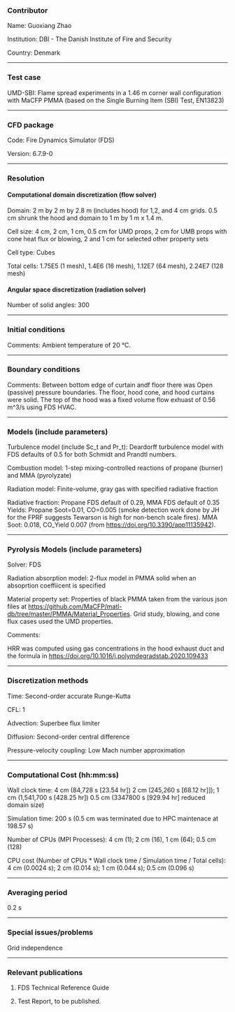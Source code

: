 ### Contributor

Name: Guoxiang Zhao

Institution: DBI - The Danish Institute of Fire and Security

Country: Denmark

------------------

### Test case

UMD-SBI: Flame spread experiments in a 1.46 m corner wall configuration with MaCFP PMMA (based on the Single Burning Item (SBI) Test, EN13823)

------------------

### CFD package

Code: Fire Dynamics Simulator (FDS)

Version: 6.7.9-0

------------------

### Resolution

#### Computational domain discretization (flow solver)

Domain: 2 m by 2 m by 2.8 m (includes hood) for 1,2, and 4 cm grids. 0.5 cm shrunk the hood and domain to 1 m by 1 m x 1.4 m.

Cell size: 4 cm, 2 cm, 1 cm, 0.5 cm for UMD props, 2 cm for UMB props with cone heat flux or blowing, 2 and 1 cm for selected other property sets

Cell type: Cubes

Total cells: 1.75E5 (1 mesh), 1.4E6 (16 mesh), 1.12E7 (64 mesh), 2.24E7 (128 mesh)

#### Angular space discretization (radiation solver)

Number of solid angles: 300

------------------

### Initial conditions

Comments: Ambient temperature of 20 °C.

------------------

### Boundary conditions

Comments: Between bottom edge of curtain andf floor there was Open (passive) pressure boundaries. The floor, hood cone, and hood curtains were solid. The top of the hood was a fixed volume flow exhuast of 0.56 m^3/s using FDS HVAC.

------------------

### Models (include parameters)

Turbulence model (include Sc_t and Pr_t): Deardorff turbulence model with FDS defaults of 0.5 for both Schmidt and Prandtl numbers.

Combustion model: 1-step mixing-controlled reactions of propane (burner) and MMA (pyrolyzate)

Radiation model: Finite-volume, gray gas with specified radiative fraction

Radiative fraction: Propane FDS default of 0.29, MMA FDS default of 0.35
Yields: Propane Soot=0.01, CO=0.005 (smoke detection work done by JH for the FPRF suggests Tewarson is high for non-bench scale fires). MMA Soot: 0.018, CO_Yield 0.007 (from https://doi.org/10.3390/app11135942).

------------------

### Pyrolysis Models (include parameters)

Solver: FDS

Radiation absorption model: 2-flux model in PMMA solid when an absoprtion coeffiicent is specified

Material property set: Properties of black PMMA taken from the various json files at https://github.com/MaCFP/matl-db/tree/master/PMMA/Material_Properties.  Grid study, blowing, and cone flux cases used the UMD properties.

Comments:

HRR was computed using gas concentrations in the hood exhaust duct and the formula in https://doi.org/10.1016/j.polymdegradstab.2020.109433

------------------

### Discretization methods

Time: Second-order accurate Runge-Kutta

CFL: 1

Advection: Superbee flux limiter

Diffusion: Second-order central difference

Pressure-velocity coupling: Low Mach number approximation

------------------

### Computational Cost (hh:mm:ss)

Wall clock time: 4 cm (84,728 s [23.54 hr]) 2 cm (245,260 s [68.12 hr]]); 1 cm (1,541,700 s [428.25 hr]) 0.5 cm (3347800 s [929.94 hr] reduced domain size)

Simulation time: 200 s (0.5 cm was terminated due to HPC maintenace at 198.57 s)

Number of CPUs (MPI Processes): 4 cm (1); 2 cm (16), 1 cm (64); 0.5 cm (128)

CPU cost (Number of CPUs * Wall clock time / Simulation time / Total cells): 4 cm (0.0024 s); 2 cm (0.014 s); 1 cm (0.044 s); 0.5 cm (0.096 s)

------------------

### Averaging period

0.2 s

------------------

### Special issues/problems

Grid independence

------------------

### Relevant publications

1. FDS Technical Reference Guide

2. Test Report, to be published.

